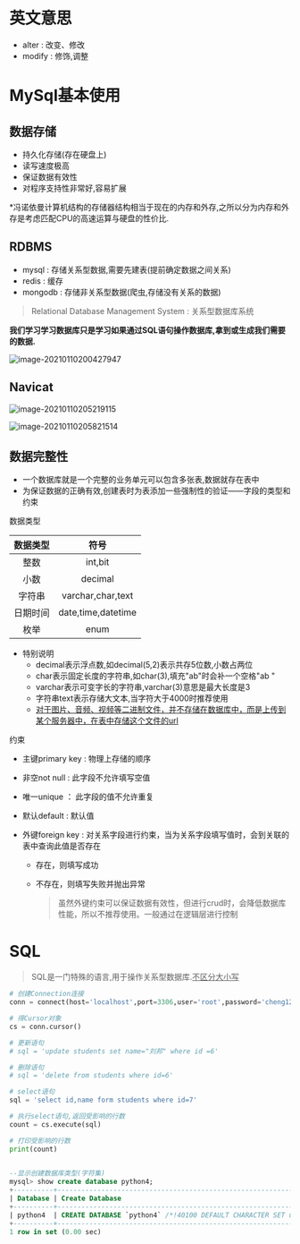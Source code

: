 # 英文意思

- alter : 改变、修改
- modify : 修饰,调整

# MySql基本使用

## 数据存储

- 持久化存储(存在硬盘上)
- 读写速度极高
- 保证数据有效性
- 对程序支持性非常好,容易扩展

*冯诺依曼计算机结构的存储器结构相当于现在的内存和外存,之所以分为内存和外存是考虑匹配CPU的高速运算与硬盘的性价比.

## RDBMS

- mysql : 存储关系型数据,需要先建表(提前确定数据之间关系)
- redis : 缓存
- mongodb : 存储非关系型数据(爬虫,存储没有关系的数据)

> Relational Database Management System : 关系型数据库系统

**我们学习学习数据库只是学习如果通过SQL语句操作数据库,拿到或生成我们需要的数据.**

![image-20210110200427947](C:\Users\clcheng\AppData\Roaming\Typora\typora-user-images\image-20210110200427947.png)

## Navicat

![image-20210110205219115](C:\Users\clcheng\AppData\Roaming\Typora\typora-user-images\image-20210110205219115.png)

![image-20210110205821514](C:\Users\clcheng\AppData\Roaming\Typora\typora-user-images\image-20210110205821514.png)

## 数据完整性

- 一个数据库就是一个完整的业务单元可以包含多张表,数据就存在表中
- 为保证数据的正确有效,创建表时为表添加一些强制性的验证——字段的类型和约束



数据类型

| 数据类型 |        符号        |
| :------: | :----------------: |
|   整数   |      int,bit       |
|   小数   |      decimal       |
|  字符串  | varchar,char,text  |
| 日期时间 | date,time,datetime |
|   枚举   |        enum        |

- 特别说明
  - decimal表示浮点数,如decimal(5,2)表示共存5位数,小数占两位
  - char表示固定长度的字符串,如char(3),填充"ab"时会补一个空格"ab "
  - varchar表示可变字长的字符串,varchar(3)意思是最大长度是3
  - 字符串text表示存储大文本,当字符大于4000时推荐使用
  - <u>对于图片、音频、视频等二进制文件，并不存储在数据库中，而是上传到某个服务器中，在表中存储这个文件的url</u>



约束

- 主键primary key : 物理上存储的顺序

- 非空not null : 此字段不允许填写空值

- 唯一unique ： 此字段的值不允许重复

- 默认default : 默认值

- 外键foreign key : 对关系字段进行约束，当为关系字段填写值时，会到关联的表中查询此值是否存在

  - 存在，则填写成功

  - 不存在，则填写失败并抛出异常

    > 虽然外键约束可以保证数据有效性，但进行crud时，会降低数据库性能，所以不推荐使用。一般通过在逻辑层进行控制

# SQL

> SQL是一门特殊的语言,用于操作关系型数据库.<u>不区分大小写</u>

```python
# 创建Connection连接
conn = connect(host='localhost',port=3306,user='root',password='cheng123456',database='python1',charset='utf8')

# 得Cursor对象
cs = conn.cursor()

# 更新语句
# sql = 'update students set name="刘邦" where id =6'

# 删除语句
# sql = 'delete from students where id=6'

# select语句
sql = 'select id,name form students where id=7'

# 执行select语句,返回受影响的行数
count = cs.execute(sql)

# 打印受影响的行数
print(count)
                 
```

```sql
--显示创建数据库类型(字符集)
mysql> show create database python4;
+----------+-----------------------------------------------------------------------------------------------------+
| Database | Create Database                                                                                     |
+----------+-----------------------------------------------------------------------------------------------------+
| python4  | CREATE DATABASE `python4` /*!40100 DEFAULT CHARACTER SET utf8 */ /*!80016 DEFAULT ENCRYPTION='N' */ |
+----------+-----------------------------------------------------------------------------------------------------+
1 row in set (0.00 sec)
```

